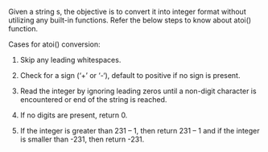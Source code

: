 Given a string s, the objective is to convert it into integer format without utilizing any built-in functions. Refer the below steps to know about atoi() function.

Cases for atoi() conversion:

1. Skip any leading whitespaces.

  
2. Check for a sign (‘+’ or ‘-‘), default to positive if no sign is present.

 
3. Read the integer by ignoring leading zeros until a non-digit character is encountered or end of the string is reached. 

4. If no digits are present, return 0.

  
5. If the integer is greater than 231 – 1, then return 231 – 1 and if the integer is smaller than -231, then return -231.
